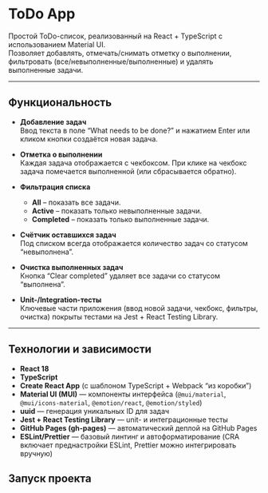 # ToDo App

Простой ToDo-список, реализованный на React + TypeScript с использованием Material UI.  
Позволяет добавлять, отмечать/снимать отметку о выполнении, фильтровать (все/невыполненные/выполненные) и удалять выполненные задачи.

---

## Функциональность

- **Добавление задач**  
  Ввод текста в поле “What needs to be done?” и нажатием Enter или кликом кнопки создаётся новая задача.

- **Отметка о выполнении**  
  Каждая задача отображается с чекбоксом. При клике на чекбокс задача помечается выполненной (или сбрасывается обратно).

- **Фильтрация списка**  
  - **All** – показать все задачи.  
  - **Active** – показать только невыполненные задачи.  
  - **Completed** – показать только выполненные задачи.

- **Счётчик оставшихся задач**  
  Под списком всегда отображается количество задач со статусом “невыполнена”.

- **Очистка выполненных задач**  
  Кнопка “Clear completed” удаляет все задачи со статусом “выполнена”.

- **Unit-/Integration-тесты**  
  Ключевые части приложения (ввод новой задачи, чекбокс, фильтры, очистка) покрыты тестами на Jest + React Testing Library.

---

## Технологии и зависимости

- **React 18**  
- **TypeScript**  
- **Create React App** (с шаблоном TypeScript + Webpack “из коробки”)  
- **Material UI (MUI)** — компоненты интерфейса (`@mui/material`, `@mui/icons-material`, `@emotion/react`, `@emotion/styled`)  
- **uuid** — генерация уникальных ID для задач  
- **Jest + React Testing Library** — unit- и интеграционные тесты  
- **GitHub Pages (gh-pages)** — автоматический деплой на GitHub Pages  
- **ESLint/Prettier** — базовый линтинг и автоформатирование (CRA включает преднастройки ESLint, Prettier можно интегрировать вручную)

## Запуск проекта

```bash
